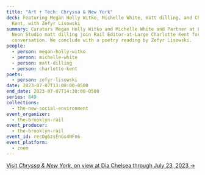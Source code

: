 ```yaml
---
title: "Art + Tech: Chryssa & New York"
deck: Featuring Megan Holly Witko, Michelle White, matt dilling, and Charlotte
  Kent, with Zefyr Lisowski
summary: Curators Megan Holly Witko and Michelle White and Partner at Lite Brite
  Neon Studio matt dilling join Rail Editor-at-Large Charlotte Kent for a
  conversation. We conclude with a poetry reading by Zefyr Lisowski.
people:
  - person: megan-holly-witko
  - person: michelle-white
  - person: matt-dilling
  - person: charlotte-kent
poets:
  - person: zefyr-lisowski
date: 2023-07-07T13:00:00-0500
end_date: 2023-07-07T14:30:00-0500
series: 849
collections:
  - the-new-social-environment
event_organizer:
  - the-brooklyn-rail
event_producer:
  - the-brooklyn-rail
event_id: recOg6zsEnGs4MFn6
event_platform:
  - zoom
---
```

[V﻿isit *Chryssa & New York*, on view at Dia Chelsea through July 23, 2023 →](https://www.diaart.org/exhibition/exhibitions-projects/chryssa-new-york-exhibition)